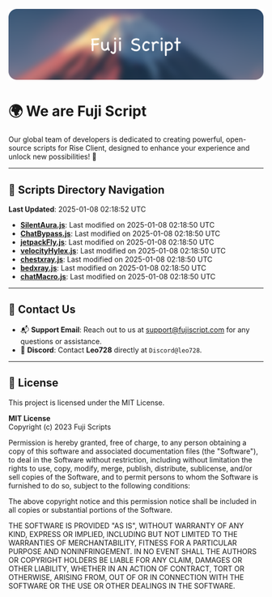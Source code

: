 ![Banner](.github/b.webp)

# 🌍 **We are Fuji Script**

Our global team of developers is dedicated to creating powerful, open-source scripts for Rise Client, designed to enhance your experience and unlock new possibilities! 🌟

---
<!-- SCRIPTS_NAVIGATION_START -->
## 📂 **Scripts Directory Navigation**

**Last Updated**: 2025-01-08 02:18:52 UTC

- **[SilentAura.js](scripts/SilentAura.js)**: Last modified on 2025-01-08 02:18:50 UTC
- **[ChatBypass.js](scripts/ChatBypass.js)**: Last modified on 2025-01-08 02:18:50 UTC
- **[jetpackFly.js](scripts/jetpackFly.js)**: Last modified on 2025-01-08 02:18:50 UTC
- **[velocityHylex.js](scripts/velocityHylex.js)**: Last modified on 2025-01-08 02:18:50 UTC
- **[chestxray.js](scripts/chestxray.js)**: Last modified on 2025-01-08 02:18:50 UTC
- **[bedxray.js](scripts/bedxray.js)**: Last modified on 2025-01-08 02:18:50 UTC
- **[chatMacro.js](scripts/chatMacro.js)**: Last modified on 2025-01-08 02:18:50 UTC

<!-- SCRIPTS_NAVIGATION_END -->

---

## 💬 **Contact Us**  
- 📬 **Support Email**: Reach out to us at [support@fujiscript.com](mailto:support@fujiscript.com) for any questions or assistance.  
- 💬 **Discord**: Contact **Leo728** directly at `Discord@leo728`.

---

## 📜 **License**

This project is licensed under the MIT License.  

**MIT License**  
Copyright (c) 2023 Fuji Scripts  

Permission is hereby granted, free of charge, to any person obtaining a copy of this software and associated documentation files (the "Software"), to deal in the Software without restriction, including without limitation the rights to use, copy, modify, merge, publish, distribute, sublicense, and/or sell copies of the Software, and to permit persons to whom the Software is furnished to do so, subject to the following conditions:  

The above copyright notice and this permission notice shall be included in all copies or substantial portions of the Software.  

THE SOFTWARE IS PROVIDED "AS IS", WITHOUT WARRANTY OF ANY KIND, EXPRESS OR IMPLIED, INCLUDING BUT NOT LIMITED TO THE WARRANTIES OF MERCHANTABILITY, FITNESS FOR A PARTICULAR PURPOSE AND NONINFRINGEMENT. IN NO EVENT SHALL THE AUTHORS OR COPYRIGHT HOLDERS BE LIABLE FOR ANY CLAIM, DAMAGES OR OTHER LIABILITY, WHETHER IN AN ACTION OF CONTRACT, TORT OR OTHERWISE, ARISING FROM, OUT OF OR IN CONNECTION WITH THE SOFTWARE OR THE USE OR OTHER DEALINGS IN THE SOFTWARE.  

